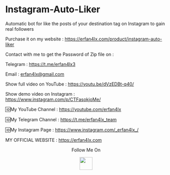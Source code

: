 # Instagram-Auto-Liker
Automatic bot for like the posts of your destination tag on Instagram to gain real followers

Purchase it on my website : https://erfan4lx.com/product/instagram-auto-liker

Contact with me to get the Password of Zip file on :

 Telegram : https://t.me/erfan4lx3
  
 Email : erfan4lx@gmail.com
 
Show full video on YouTube : https://youtu.be/dVzEDBt-q40/

Show demo video on Instagram : https://www.instagram.com/p/CTFasokjoMe/

🆔My YouTube Channel : https://youtube.com/erfan4lx

🆔My Telegram Channel : https://t.me/erfan4lx_team

🆔My Instagram Page : https://www.instagram.com/_erfan4lx_/

 MY OFFICIAL WEBSITE : https://erfan4lx.com

<p align="center">
  Follow Me On
</p>
<p align="center">
  <a href="https://www.youtube.com/c/erfan4lx?sub_confirmation=1">
    <img src="https://www.iconsdb.com/icons/preview/black/youtube-4-xxl.png" width="40" height="40">
  </a>
</p>

